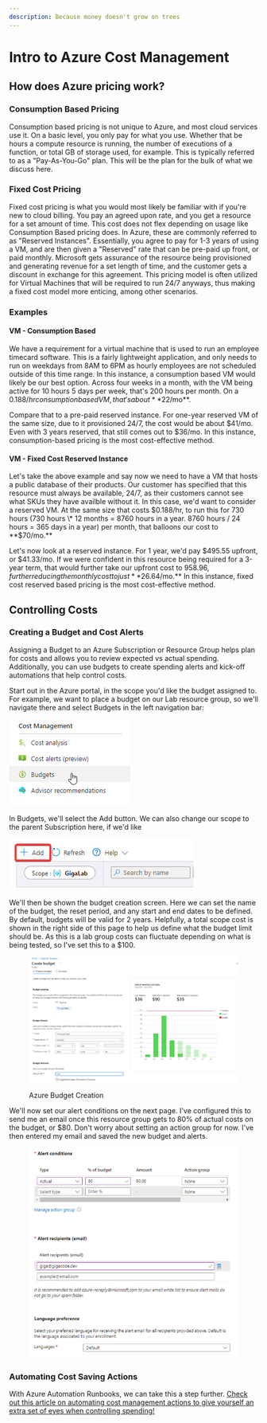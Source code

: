 ```yaml
---
description: Because money doesn't grow on trees
---
```


# Intro to Azure Cost Management

## How does Azure pricing work?

### Consumption Based Pricing

Consumption based pricing is not unique to Azure, and most cloud services use it. On a basic level, you only pay for what you use. Whether that be hours a compute resource is running, the number of executions of a function, or total GB of storage used, for example. This is typically referred to as a "Pay-As-You-Go" plan. This will be the plan for the bulk of what we discuss here.

### Fixed Cost Pricing

Fixed cost pricing is what you would most likely be familiar with if you're new to cloud billing. You pay an agreed upon rate, and you get a resource for a set amount of time. This cost does not flex depending on usage like Consumption Based pricing does. In Azure, these are commonly referred to as "Reserved Instances". Essentially, you agree to pay for 1-3 years of using a VM, and are then given a "Reserved" rate that can be pre-paid up front, or paid monthly. Microsoft gets assurance of the resource being provisioned and generating revenue for a set length of time, and the customer gets a discount in exchange for this agreement. This pricing model is often utilized for Virtual Machines that will be required to run 24/7 anyways, thus making a fixed cost model more enticing, among other scenarios.

### Examples

#### VM - Consumption Based

We have a requirement for a virtual machine that is used to run an employee timecard software. This is a fairly lightweight application, and only needs to run on weekdays from 8AM to 6PM as hourly employees are not scheduled outside of this time range. In this instance, a consumption based VM would likely be our best option. Across four weeks in a month, with the VM being active for 10 hours 5 days per week, that's 200 hours per month. On a $0.188/hr consumption based VM, that's about **$22/mo**.

Compare that to a pre-paid reserved instance. For one-year reserved VM of the same size, due to it provisioned 24/7, the cost would be about $41/mo. Even with 3 years reserved, that still comes out to $36/mo. In this instance, consumption-based pricing is the most cost-effective method.

#### VM - Fixed Cost Reserved Instance

Let's take the above example and say now we need to have a VM that hosts a public database of their products. Our customer has specified that this resource must always be available, 24/7, as their customers cannot see what SKUs they have availble without it. In this case, we'd want to consider a reserved VM. At the same size that costs $0.188/hr, to run this for 730 hours (730 hours \* 12 months = 8760 hours in a year. 8760 hours / 24 hours = 365 days in a year) per month, that balloons our cost to **$70/mo.**

Let's now look at a reserved instance. For 1 year, we'd pay $495.55 upfront, or $41.33/mo. If we were confident in this resource being required for a 3-year term, that would further take our upfront cost to $958.96, further reducing the monthly cost to just **$26.64/mo.** In this instance, fixed cost reserved based pricing is the most cost-effective method.



## Controlling Costs

### Creating a Budget and Cost Alerts

Assigning a Budget to an Azure Subscription or Resource Group helps plan for costs and allows you to review expected vs actual spending. Additionally, you can use budgets to create spending alerts and kick-off automations that help control costs.

Start out in the Azure portal, in the scope you'd like the budget assigned to. For example, we want to place a budget on our Lab resource group, so we'll navigate there and select Budgets in the left navigation bar:

![](<../../../../.gitbook/assets/image (1) (1) (1).png>)

In Budgets, we'll select the Add button. We can also change our scope to the parent Subscription here, if we'd like

![](<../../../../.gitbook/assets/image (8) (1) (1).png>)

We'll then be shown the budget creation screen. Here we can set the name of the budget, the reset period, and any start and end dates to be defined. By default, budgets will be valid for 2 years. Helpfully, a total scope cost is shown in the right side of this page to help us define what the budget limit should be. As this is a lab group costs can fluctuate depending on what is being tested, so I've set this to a $100.

<figure><img src="../../../../.gitbook/assets/image (6) (1) (1).png" alt=""><figcaption><p>Azure Budget Creation</p></figcaption></figure>

We'll now set our alert conditions on the next page. I've configured this to send me an email once this resource group gets to 80% of actual costs on the budget, or $80. Don't worry about setting an action group for now. I've then entered my email and saved the new budget and alerts.

<figure><img src="../../../../.gitbook/assets/image (20) (1).png" alt="" width="484"><figcaption></figcaption></figure>

### Automating Cost Saving Actions

With Azure Automation Runbooks, we can take this a step further. [Check out this article on automating cost management actions to give yourself an extra set of eyes when controlling spending!](automating-azure-cost-management.md)
